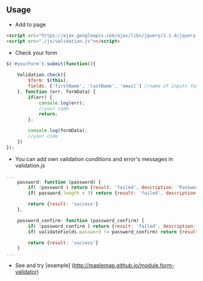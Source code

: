 ## Usage

- Add to page
```html
<script src="https://ajax.googleapis.com/ajax/libs/jquery/2.1.4/jquery.min.js"></script>
<script src="./js/validation.js"></script>
```

- Check your form
```javascript
$('#yourForm').submit(function(){
    
    Validation.check({
        $form: $(this),
        fields: ['firstName', 'lastName', 'email'] //name of inputs for validating
    }, function (err, formData) {
        if(err) {
            console.log(err);
            //your code
            return;
        };

        console.log(formData);
        //your code
    })
});
```
- You can add own validation conditions and error's messages in validation.js
```javascript
...
    password: function (password) {
        if( !password ) return {result: 'failed', description: 'Password can not be empty'};
        if( password.length < 3) return {result: 'failed', description: 'Password should be equal to or greater than 3 characters'};

        return {result: 'success'}
    },

    password_confirm: function (password_confirm) {
        if( !password_confirm ) return {result: 'failed', description: 'Password Confirm can not be empty'};
        if( validateFields.password != password_confirm) return {result: 'failed', description: 'Password Confirm and Password are not equal'};

        return {result: 'success'}
    }
...
```
- See and try [example] (http://maplemap.github.io/module.form-validator)

